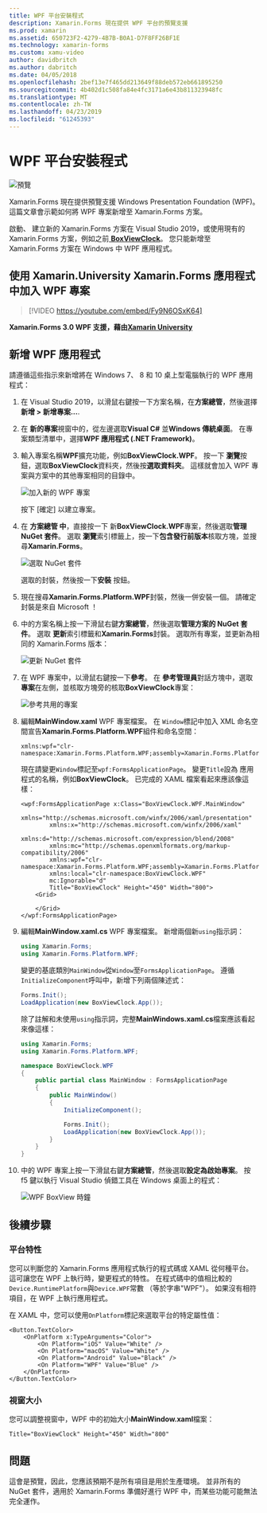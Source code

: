 ```yaml
---
title: WPF 平台安裝程式
description: Xamarin.Forms 現在提供 WPF 平台的預覽支援
ms.prod: xamarin
ms.assetid: 650723F2-4279-4B7B-B0A1-D7F8FF26BF1E
ms.technology: xamarin-forms
ms.custom: xamu-video
author: davidbritch
ms.author: dabritch
ms.date: 04/05/2018
ms.openlocfilehash: 2bef13e7f465dd213649f88deb572eb661895250
ms.sourcegitcommit: 4b402d1c508fa84e4fc3171a6e43b811323948fc
ms.translationtype: MT
ms.contentlocale: zh-TW
ms.lasthandoff: 04/23/2019
ms.locfileid: "61245393"
---
```

# <a name="wpf-platform-setup"></a>WPF 平台安裝程式

![預覽](~/media/shared/preview.png)

Xamarin.Forms 現在提供預覽支援 Windows Presentation Foundation (WPF)。 這篇文章會示範如何將 WPF 專案新增至 Xamarin.Forms 方案。

啟動、 建立新的 Xamarin.Forms 方案在 Visual Studio 2019，或使用現有的 Xamarin.Forms 方案，例如之前[ **BoxViewClock**](https://developer.xamarin.com/samples/xamarin-forms/BoxView/BoxViewClock/)。 您只能新增至 Xamarin.Forms 方案在 Windows 中 WPF 應用程式。

## <a name="add-a-wpf-project-to-a-xamarinforms-app-with-xamarinuniversity"></a>使用 Xamarin.University Xamarin.Forms 應用程式中加入 WPF 專案

> [!VIDEO https://youtube.com/embed/Fy9N6OSxK64]

**Xamarin.Forms 3.0 WPF 支援，藉由[Xamarin University](https://university.xamarin.com/)**

## <a name="adding-a-wpf-app"></a>新增 WPF 應用程式

請遵循這些指示來新增將在 Windows 7、 8 和 10 桌上型電腦執行的 WPF 應用程式：

1. 在 Visual Studio 2019，以滑鼠右鍵按一下方案名稱，在**方案總管**，然後選擇 **新增 > 新增專案...**.

2. 在 **新的專案**視窗中的，從左邊選取**Visual C#** 並**Windows 傳統桌面**。 在專案類型清單中，選擇**WPF 應用程式 (.NET Framework)**。 

3. 輸入專案名稱**WPF**擴充功能，例如**BoxViewClock.WPF**。 按一下 **瀏覽**按鈕，選取**BoxViewClock**資料夾，然後按**選取資料夾**。 這樣就會加入 WPF 專案與方案中的其他專案相同的目錄中。

    ![加入新的 WPF 專案](wpf-images/add-new-project.png "新增新的 WPF 專案")

    按下 [確定] 以建立專案。

4. 在 **方案總管 中**，直接按一下 新**BoxViewClock.WPF**專案，然後選取**管理 NuGet 套件**。 選取 **瀏覽**索引標籤上，按一下**包含發行前版本**核取方塊，並搜尋**Xamarin.Forms**。

    ![選取 NuGet 套件](wpf-images/select-nuget-package.png "選取 NuGet 套件")

    選取的封裝，然後按一下**安裝** 按鈕。

5. 現在搜尋**Xamarin.Forms.Platform.WPF**封裝，然後一併安裝一個。 請確定封裝是來自 Microsoft ！

6. 中的方案名稱上按一下滑鼠右鍵**方案總管**，然後選取**管理方案的 NuGet 套件**。 選取 **更新**索引標籤和**Xamarin.Forms**封裝。 選取所有專案，並更新為相同的 Xamarin.Forms 版本：

    ![更新 NuGet 套件](wpf-images/update-nuget-package.png "的 NuGet 套件更新") 

7. 在 WPF 專案中，以滑鼠右鍵按一下**參考**。 在 **參考管理員**對話方塊中，選取**專案**在左側，並核取方塊旁的核取**BoxViewClock**專案：

    ![參考共用的專案](wpf-images/reference-shared-project.png "參考共用的專案")

8. 編輯**MainWindow.xaml** WPF 專案檔案。 在 `Window`標記中加入 XML 命名空間宣告**Xamarin.Forms.Platform.WPF**組件和命名空間：

    ```xaml
    xmlns:wpf="clr-namespace:Xamarin.Forms.Platform.WPF;assembly=Xamarin.Forms.Platform.WPF"
    ```

    現在請變更`Window`標記至`wpf:FormsApplicationPage`。 變更`Title`設為 應用程式的名稱，例如**BoxViewClock**。 已完成的 XAML 檔案看起來應該像這樣：

    ```xaml
    <wpf:FormsApplicationPage x:Class="BoxViewClock.WPF.MainWindow"
            xmlns="http://schemas.microsoft.com/winfx/2006/xaml/presentation"
            xmlns:x="http://schemas.microsoft.com/winfx/2006/xaml"
            xmlns:d="http://schemas.microsoft.com/expression/blend/2008"
            xmlns:mc="http://schemas.openxmlformats.org/markup-compatibility/2006"
            xmlns:wpf="clr-namespace:Xamarin.Forms.Platform.WPF;assembly=Xamarin.Forms.Platform.WPF"
            xmlns:local="clr-namespace:BoxViewClock.WPF"
            mc:Ignorable="d"
            Title="BoxViewClock" Height="450" Width="800">
        <Grid>
        
        </Grid>
    </wpf:FormsApplicationPage>
    ```

9. 編輯**MainWindow.xaml.cs** WPF 專案檔案。 新增兩個新`using`指示詞：

    ```csharp
    using Xamarin.Forms;
    using Xamarin.Forms.Platform.WPF;
    ```

    變更的基底類別`MainWindow`從`Window`至`FormsApplicationPage`。 遵循`InitializeComponent`呼叫中，新增下列兩個陳述式：

    ```csharp
    Forms.Init();
    LoadApplication(new BoxViewClock.App());
    ```
    
    除了註解和未使用`using`指示詞，完整**MainWindows.xaml.cs**檔案應該看起來像這樣：

    ```csharp
    using Xamarin.Forms;
    using Xamarin.Forms.Platform.WPF;

    namespace BoxViewClock.WPF
    {
        public partial class MainWindow : FormsApplicationPage
        {
            public MainWindow()
            {
                InitializeComponent();

                Forms.Init();
                LoadApplication(new BoxViewClock.App());
            }
        }
    }
    ```

10. 中的 WPF 專案上按一下滑鼠右鍵**方案總管**，然後選取**設定為啟始專案**。 按 f5 鍵以執行 Visual Studio 偵錯工具在 Windows 桌面上的程式：

    ![WPF BoxView 時鐘](wpf-images/wpf-boxviewclock.png "WPF BoxView 時鐘" )

## <a name="next-steps"></a>後續步驟

### <a name="platform-specifics"></a>平台特性

您可以判斷您的 Xamarin.Forms 應用程式執行的程式碼或 XAML 從何種平台。 這可讓您在 WPF 上執行時，變更程式的特性。 在程式碼中的值相比較的`Device.RuntimePlatform`與`Device.WPF`常數 （等於字串"WPF"）。 如果沒有相符項目，在 WPF 上執行應用程式。

在 XAML 中，您可以使用`OnPlatform`標記來選取平台的特定屬性值：

```xaml
<Button.TextColor>
    <OnPlatform x:TypeArguments="Color">
        <On Platform="iOS" Value="White" />
        <On Platform="macOS" Value="White" />
        <On Platform="Android" Value="Black" />
        <On Platform="WPF" Value="Blue" />
    </OnPlatform>
</Button.TextColor>
```

### <a name="window-size"></a>視窗大小

您可以調整視窗中，WPF 中的初始大小**MainWindow.xaml**檔案：

```xaml
Title="BoxViewClock" Height="450" Width="800"
```

## <a name="issues"></a>問題

這會是預覽，因此，您應該預期不是所有項目是用於生產環境。 並非所有的 NuGet 套件，適用於 Xamarin.Forms 準備好進行 WPF 中，而某些功能可能無法完全運作。

